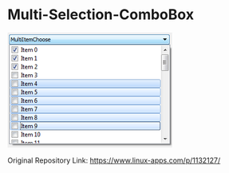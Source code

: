 # Multi-Selection-ComboBox

![](https://github.com/Qt-Widgets/Multi-Selection-ComboBox/blob/master/multicombo.png)

Original Repository Link: https://www.linux-apps.com/p/1132127/
